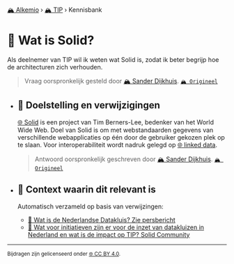 [🏔️ Alkemio](https://welcome.alkem.io/) › [🏔️ TIP](https://alkem.io/tip/dashboard) › Kennisbank
# 📄 Wat is Solid?
Als deelnemer van TIP wil ik weten wat Solid is, zodat ik beter begrijp hoe de architecturen zich verhouden.
> Vraag oorspronkelijk gesteld door [🏔️ Sander Dijkhuis](https://alkem.io/user/sander-dijkhuis-3912). [`🏔️ Origineel`](https://alkem.io/tip/collaboration/watissolid-6045)

- ## <a id="doelstellingenverw-3842"></a> 📌 Doelstelling en verwijzigingen
  [🌐 Solid](https://solidproject.org/) is een project van Tim Berners-Lee, bedenker van het World Wide Web. Doel van Solid is om met webstandaarden gegevens van verschillende webapplicaties op één door de gebruiker gekozen plek op te slaan. Voor interoperabiliteit wordt nadruk gelegd op [🌐 linked data](https://nl.wikipedia.org/wiki/Linked_data).

  
  > Antwoord oorspronkelijk geschreven door [🏔️ Sander Dijkhuis](https://alkem.io/tip/collaboration/watissolid-6045/posts/doelstellingenverw-3842). [`🏔️ Origineel`](https://alkem.io/tip/collaboration/watissolid-6045/posts/doelstellingenverw-3842)

- ## 📌 Context waarin dit relevant is
  Automatisch verzameld op basis van verwijzingen:
  - [📌 Wat is de Nederlandse Datakluis? Zie persbericht](watisdenederlands-7532.md#ziepersbericht-8988)
  - [📌 Wat voor initiatieven zijn er voor de inzet van datakluizen in Nederland en wat is de impact op TIP? Solid Community](watvoorinitiatieve-1713.md#solidcommunity-2317)
* * *
<small>Bijdragen zijn gelicenseerd onder [🌐 CC BY 4.0](https://creativecommons.org/licenses/by/4.0/deed.nl).</small>

